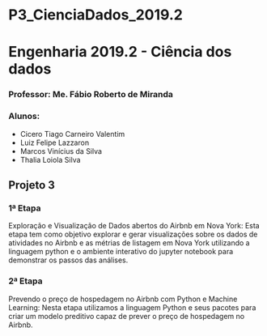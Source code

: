 # P3_CienciaDados_2019.2
<h1>Engenharia 2019.2 - Ciência dos dados</h1>

<h3>Professor: Me. Fábio Roberto de Miranda</h3>

<h3>Alunos:</h3>
<ul>
  <li>Cicero Tiago Carneiro Valentim</li>
  <li>Luiz Felipe Lazzaron</li>
  <li>Marcos Vinícius da Silva</li>
  <li>Thalia Loiola Silva</li>
</ul>


<h2>Projeto 3</h2>

<h3>1ª Etapa</h3>
<p>
Exploração e Visualização de Dados abertos do Airbnb em Nova York: Esta etapa tem como objetivo explorar e gerar visualizações sobre os dados de atividades no Airbnb e as métrias de listagem em Nova York utilizando a linguagem python e o ambiente interativo do jupyter notebook para demonstrar os passos das análises.
</p>

<h3>2ª Etapa</h3>
<p>
Prevendo o preço de hospedagem no Airbnb com Python e Machine Learning: Nesta etapa utilizamos a linguagem Python e seus pacotes para criar um modelo preditivo capaz de prever o preço de hospedagem no Airbnb.
</p>
